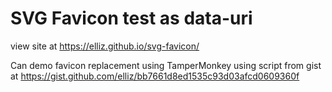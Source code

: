 # SVG Favicon test as data-uri

view site at https://elliz.github.io/svg-favicon/

Can demo favicon replacement using TamperMonkey using script from gist at https://gist.github.com/elliz/bb7661d8ed1535c93d03afcd0609360f
